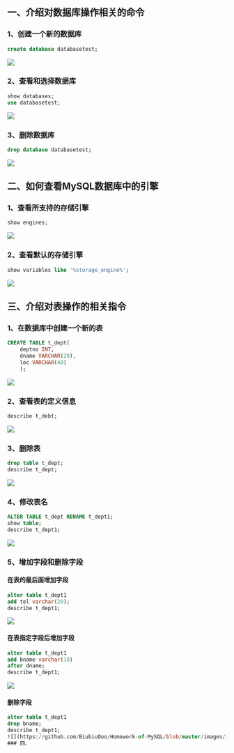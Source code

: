 ## 一、介绍对数据库操作相关的命令
### 1、创建一个新的数据库
```SQL
create database databasetest;
```      
![](https://github.com/BiubiuOoo/Homework-of-MySQL/blob/master/images/1.png?raw=true)
### 2、查看和选择数据库
```SQL
show databases;
use databasetest;
```
![](https://github.com/BiubiuOoo/Homework-of-MySQL/blob/master/images/2.png?raw=true)
### 3、删除数据库
```SQL
drop database databasetest;
```
![](https://github.com/BiubiuOoo/Homework-of-MySQL/blob/master/images/3.png?raw=true)
## 二、如何查看MySQL数据库中的引擎
### 1、查看所支持的存储引擎
```SQL
show engines;
```
![](https://github.com/BiubiuOoo/Homework-of-MySQL/blob/master/images/4.png?raw=true) 
### 2、查看默认的存储引擎
```SQL 
show variables like '%storage_engine%';
```
![](https://github.com/BiubiuOoo/Homework-of-MySQL/blob/master/images/5.png?raw=true) 
## 三、介绍对表操作的相关指令
### 1、在数据库中创建一个新的表
```SQL
CREATE TABLE t_dept(
 	deptno INT,
	dname VARCHAR(20),
	loc VARCHAR(40)
	); 
```
![](https://github.com/BiubiuOoo/Homework-of-MySQL/blob/master/images/7.png?raw=true)
### 2、查看表的定义信息
```SQL
describe t_debt;
```
![](https://github.com/BiubiuOoo/Homework-of-MySQL/blob/master/images/7.png?raw=true) 
### 3、删除表
```SQL
drop table t_dept;
describe t_dept;
```
![](https://github.com/BiubiuOoo/Homework-of-MySQL/blob/master/images/8.png?raw=true)
### 4、修改表名
```SQL
ALTER TABLE t_dept RENAME t_dept1;
show table;
describe t_dept1;
```
![](https://github.com/BiubiuOoo/Homework-of-MySQL/blob/master/images/9.png?raw=true) 
### 5、增加字段和删除字段
#### 在表的最后面增加字段
```SQL
alter table t_dept1
add tel varchar(20);
describe t_dept1;
```
![](https://github.com/BiubiuOoo/Homework-of-MySQL/blob/master/images/10.png?raw=true) 
#### 在表指定字段后增加字段
```SQL
alter table t_dept1
add bname varchar(10)
after dname;
describe t_dept1;
```
![](https://github.com/BiubiuOoo/Homework-of-MySQL/blob/master/images/11.png?raw=true)
#### 删除字段
```SQL
alter table t_dept1
drop bname;
describe t_dept1;
![](https://github.com/BiubiuOoo/Homework-of-MySQL/blob/master/images/12.png?raw=true)
### 四、










